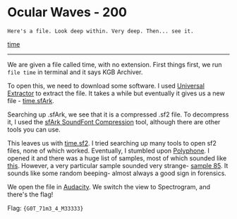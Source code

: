# Ocular Waves - 200

	Here's a file. Look deep within. Very deep. Then... see it.
	
[time](time)

------------------

We are given a file called time, with no extension. First things first, we run
```file time``` in terminal and it says KGB Archiver.

To open this, we need to download some software. I used [Universal Extractor](http://www.portablefreeware.com/?id=641) to extract the file. It takes a while but eventually it gives us a new file - [time.sfArk](time.sfArk).

Searching up .sfArk, we see that it is a compressed .sf2 file. To decompress it, I used the [sfArk SoundFont Compression](http://melodymachine.com/sfark.htm) tool, although there are other tools you can use.

This leaves us with [time.sf2](time.sf2). I tried searching up many tools to open sf2 files, none of which worked. Eventually, I stumbled upon [Polyphone](http://www.polyphone.fr/). I opened it and there was a huge list of samples, most of which sounded like [this](1.wav). However, a very particular sample sounded very strange- [sample 85]((85).wav). It sounds like some random beeping- almost always a good sign in forensics.

We open the file in [Audacity](http://www.audacityteam.org/). We switch the view to Spectrogram, and there's the flag!

[](flag.png)

Flag: ```{G0T_71m3_4_M33333}```